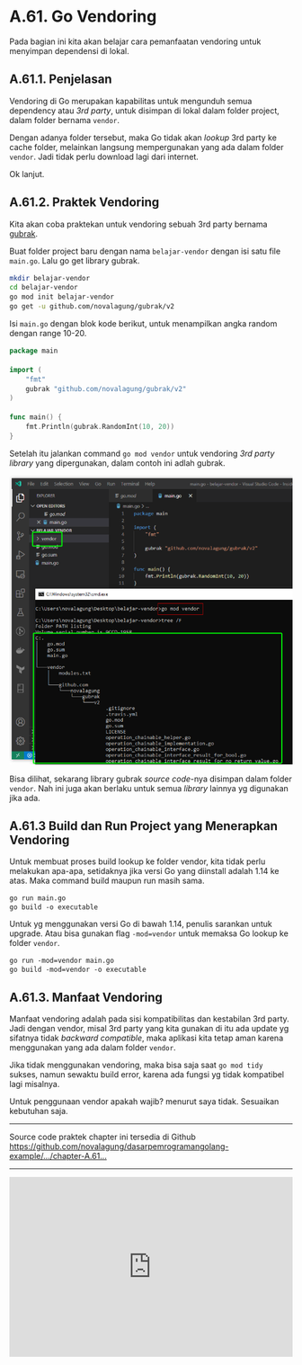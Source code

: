 # A.61. Go Vendoring

Pada bagian ini kita akan belajar cara pemanfaatan vendoring untuk menyimpan dependensi di lokal.

## A.61.1. Penjelasan

Vendoring di Go merupakan kapabilitas untuk mengunduh semua dependency atau *3rd party*, untuk disimpan di lokal dalam folder project, dalam folder bernama `vendor`.

Dengan adanya folder tersebut, maka Go tidak akan *lookup* 3rd party ke cache folder, melainkan langsung mempergunakan yang ada dalam folder `vendor`. Jadi tidak perlu download lagi dari internet.

Ok lanjut.

## A.61.2. Praktek Vendoring

Kita akan coba praktekan untuk vendoring sebuah 3rd party bernama [gubrak](https://github.com/novalagung/gubrak/v2).

Buat folder project baru dengan nama `belajar-vendor` dengan isi satu file `main.go`. Lalu go get library gubrak.

```bash
mkdir belajar-vendor
cd belajar-vendor
go mod init belajar-vendor
go get -u github.com/novalagung/gubrak/v2
```

Isi `main.go` dengan blok kode berikut, untuk menampilkan angka random dengan range 10-20.

```go
package main

import (
	"fmt"
	gubrak "github.com/novalagung/gubrak/v2"
)

func main() {
	fmt.Println(gubrak.RandomInt(10, 20))
}
```

Setelah itu jalankan command `go mod vendor` untuk vendoring *3rd party library* yang dipergunakan, dalam contoh ini adlah gubrak.

![Vendoring](images/A_go_vendoring_1_vendor.png)

Bisa dilihat, sekarang library gubrak *source code*-nya disimpan dalam folder `vendor`. Nah ini juga akan berlaku untuk semua *library* lainnya yg digunakan jika ada.

## A.61.3 Build dan Run Project yang Menerapkan Vendoring

Untuk membuat proses build lookup ke folder vendor, kita tidak perlu melakukan apa-apa, setidaknya jika versi Go yang diinstall adalah 1.14 ke atas. Maka command build maupun run masih sama.

```
go run main.go
go build -o executable
```

Untuk yg menggunakan versi Go di bawah 1.14, penulis sarankan untuk upgrade. Atau bisa gunakan flag `-mod=vendor` untuk memaksa Go lookup ke folder `vendor`.

```
go run -mod=vendor main.go
go build -mod=vendor -o executable
```

## A.61.3. Manfaat Vendoring

Manfaat vendoring adalah pada sisi kompatibilitas dan kestabilan 3rd party. Jadi dengan vendor, misal 3rd party yang kita gunakan di itu ada update yg sifatnya tidak *backward compatible*, maka aplikasi kita tetap aman karena menggunakan yang ada dalam folder `vendor`.

Jika tidak menggunakan vendoring, maka bisa saja saat `go mod tidy` sukses, namun sewaktu build error, karena ada fungsi yg tidak kompatibel lagi misalnya.

Untuk penggunaan vendor apakah wajib? menurut saya tidak. Sesuaikan kebutuhan saja.

---

<div class="source-code-link">
    <div class="source-code-link-message">Source code praktek chapter ini tersedia di Github</div>
    <a href="https://github.com/novalagung/dasarpemrogramangolang-example/tree/master/chapter-A.61-go-vendoring">https://github.com/novalagung/dasarpemrogramangolang-example/.../chapter-A.61...</a>
</div>

---

<iframe src="https://novalagung.substack.com/embed" width="100%" height="320" class="substack-embed" frameborder="0" scrolling="no"></iframe>
